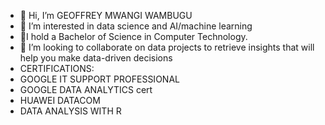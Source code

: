 - 👋 Hi, I’m GEOFFREY MWANGI WAMBUGU
- 👀 I’m interested in data science and AI/machine learning
- 🌱I hold a Bachelor of Science in Computer Technology.
- 💞️ I’m looking to collaborate on data projects to retrieve insights that will help you make data-driven decisions
- CERTIFICATIONS:
- GOOGLE IT SUPPORT PROFESSIONAL
- GOOGLE DATA ANALYTICS cert
- HUAWEI DATACOM
- DATA ANALYSIS WITH R
  
